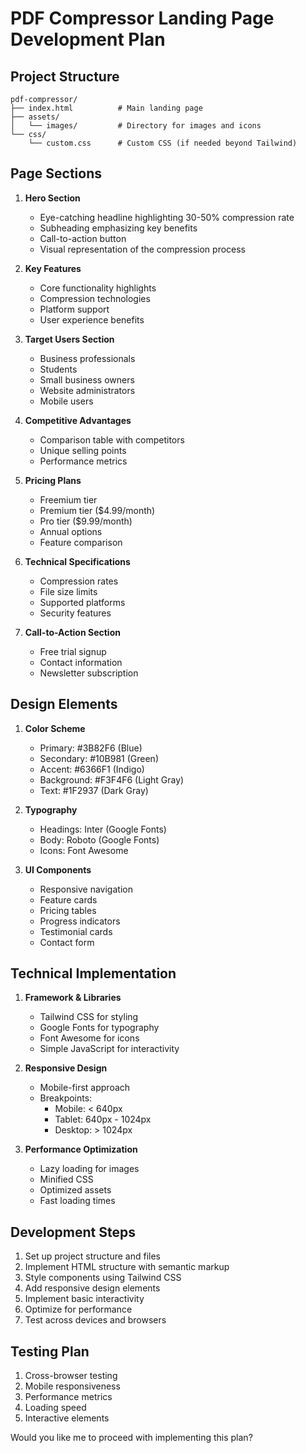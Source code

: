 # PDF Compressor Landing Page Development Plan

## Project Structure
```
pdf-compressor/
├── index.html          # Main landing page
├── assets/            
│   └── images/         # Directory for images and icons
└── css/               
    └── custom.css      # Custom CSS (if needed beyond Tailwind)
```

## Page Sections
1. **Hero Section**
   - Eye-catching headline highlighting 30-50% compression rate
   - Subheading emphasizing key benefits
   - Call-to-action button
   - Visual representation of the compression process

2. **Key Features**
   - Core functionality highlights
   - Compression technologies
   - Platform support
   - User experience benefits

3. **Target Users Section**
   - Business professionals
   - Students
   - Small business owners
   - Website administrators
   - Mobile users

4. **Competitive Advantages**
   - Comparison table with competitors
   - Unique selling points
   - Performance metrics

5. **Pricing Plans**
   - Freemium tier
   - Premium tier ($4.99/month)
   - Pro tier ($9.99/month)
   - Annual options
   - Feature comparison

6. **Technical Specifications**
   - Compression rates
   - File size limits
   - Supported platforms
   - Security features

7. **Call-to-Action Section**
   - Free trial signup
   - Contact information
   - Newsletter subscription

## Design Elements
1. **Color Scheme**
   - Primary: #3B82F6 (Blue)
   - Secondary: #10B981 (Green)
   - Accent: #6366F1 (Indigo)
   - Background: #F3F4F6 (Light Gray)
   - Text: #1F2937 (Dark Gray)

2. **Typography**
   - Headings: Inter (Google Fonts)
   - Body: Roboto (Google Fonts)
   - Icons: Font Awesome

3. **UI Components**
   - Responsive navigation
   - Feature cards
   - Pricing tables
   - Progress indicators
   - Testimonial cards
   - Contact form

## Technical Implementation
1. **Framework & Libraries**
   - Tailwind CSS for styling
   - Google Fonts for typography
   - Font Awesome for icons
   - Simple JavaScript for interactivity

2. **Responsive Design**
   - Mobile-first approach
   - Breakpoints:
     - Mobile: < 640px
     - Tablet: 640px - 1024px
     - Desktop: > 1024px

3. **Performance Optimization**
   - Lazy loading for images
   - Minified CSS
   - Optimized assets
   - Fast loading times

## Development Steps
1. Set up project structure and files
2. Implement HTML structure with semantic markup
3. Style components using Tailwind CSS
4. Add responsive design elements
5. Implement basic interactivity
6. Optimize for performance
7. Test across devices and browsers

## Testing Plan
1. Cross-browser testing
2. Mobile responsiveness
3. Performance metrics
4. Loading speed
5. Interactive elements

Would you like me to proceed with implementing this plan?
